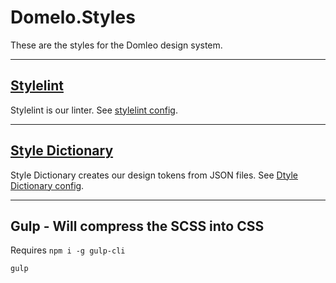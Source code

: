 # Domelo.Styles

These are the styles for the Domleo design system.

---

## [Stylelint](https://stylelint.io/)

Stylelint is our linter. See [stylelint config](.stylelintrc).

---

## [Style Dictionary](https://amzn.github.io/style-dictionary/#/)

Style Dictionary creates our design tokens from JSON files. See [Dtyle Dictionary config](styledictionary.config.json).

---

## Gulp - Will compress the SCSS into CSS

Requires `npm i -g gulp-cli`

```
gulp
```

